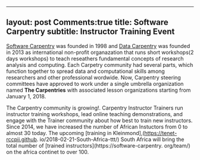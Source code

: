 ---
layout: post
Comments:true
title: Software Carpentry
subtitle: Instructor Training Event
----

[Software Carpentry](https://software-carpentry.org/) was founded in 1998 and [Data Carpentry](http://www.datacarpentry.org)
was founded in 2013 as international non-profit organazation that runs short workshops(2 days workshops) to teach reseathers
fundamental concepts of research analysis and computing. Each Carpetry community had several parts, which  function together to
spread data and computational skills among researchers and other professional wordwide. Now, Carpentry steering committees have 
approved to work under a single umbrella organization named **The Carpentries** 
with associated lesson organizations starting from January 1, 2018. 

The Carpentry community is growing!. Carpentry Instructor Trainers run instructor training workshops, lead online teaching 
demonstrations, and engage with the Trainer community about how best to train new instructors. Since 2014, we have increased 
the number of African Instuctors from 0 to almost 30 today. The upcoming [training in Kleinmond],(https://tenet-rccpii.github.
io/2018-02-21-South-Africa-ttt/) South Africa will  bring the total number of [trained instructors](https://software-carpentry.
org/team/) on the africa continet to over 100.
